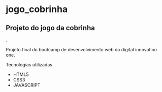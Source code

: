 # jogo_cobrinha
<h2>Projeto do jogo da cobrinha</h2>.

<p> Projeto final do bootcamp de desenvolvimento web da digital innovation one.</p>
<p> Tecnologias utilizadas</p>
<ul>
  <li>HTML5</li>
  <li>CSS3</li>
  <li>JAVASCRIPT</li>
</ul>
